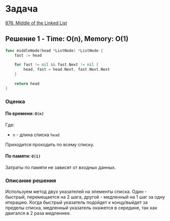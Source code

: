 # Задача

[876. Middle of the Linked List](https://leetcode.com/problems/middle-of-the-linked-list/)

## Решение 1 - Time: O(n), Memory: O(1)

```go
func middleNode(head *ListNode) *ListNode {
    fast := head
    
    for fast != nil && fast.Next != nil {
        head, fast = head.Next, fast.Next.Next
    }
    
    return head
}
```

### Оценка 

#### По времени: `O(n)`
Где:
* `n` - длина списка `head`

Приходится проходить по всему списку.

#### По памяти: `O(1)`
Затраты по памяти не зависят от входных данных. 

### Описание решения

Используем метод двух указателей на элементы списка. Один - быстрый, перемещается на 2 шага, другой - медленный на 1 шаг за одну итерацию. Когда быстрый указатель подойдет к концу/выйдет за пределы списка, медленный указатель окажется в середине, так как двигался в 2 раза медленнее.